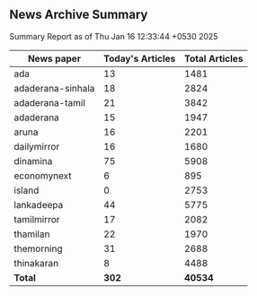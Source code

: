 <!-- @format -->
## News Archive Summary

Summary Report as of Thu Jan 16 12:33:44 +0530 2025

| News paper         | Today's Articles | Total Articles |
|--------------------|------------------|----------------|
| ada               | 13          | 1481        |
| adaderana-sinhala               | 18          | 2824        |
| adaderana-tamil               | 21          | 3842        |
| adaderana               | 15          | 1947        |
| aruna               | 16          | 2201        |
| dailymirror               | 16          | 1680        |
| dinamina               | 75          | 5908        |
| economynext               | 6          | 895        |
| island               | 0          | 2753        |
| lankadeepa               | 44          | 5775        |
| tamilmirror               | 17          | 2082        |
| thamilan               | 22          | 1970        |
| themorning               | 31          | 2688        |
| thinakaran               | 8          | 4488        |
| **Total**          | **302**      | **40534** |

